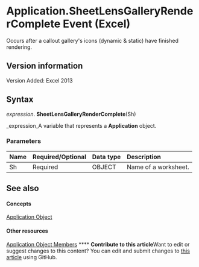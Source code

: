 
# Application.SheetLensGalleryRenderComplete Event (Excel)

Occurs after a callout gallery's icons (dynamic &amp; static) have finished rendering.


## Version information

Version Added: Excel 2013 


## Syntax

 _expression_. **SheetLensGalleryRenderComplete**(Sh)

 _expression_A variable that represents a  **Application** object.


### Parameters



|**Name**|**Required/Optional**|**Data type**|**Description**|
|:-----|:-----|:-----|:-----|
|Sh|Required|OBJECT|Name of a worksheet.|

## See also


#### Concepts


 [Application Object](19b73597-5cf9-4f56-8227-b5211f657f6f.md)
#### Other resources


 [Application Object Members](4cb9ca42-8d07-cc9c-2d80-4eb9a5921e1e.md)
****   **Contribute to this article**Want to edit or suggest changes to this content? You can edit and submit changes to  [this article](https://github.com/jhershey00/VBA_Excel_Test/OpenXMLCon/articles/0b0c8d91-83dd-f4ee-82de-25ac739802b1.md) using GitHub.

